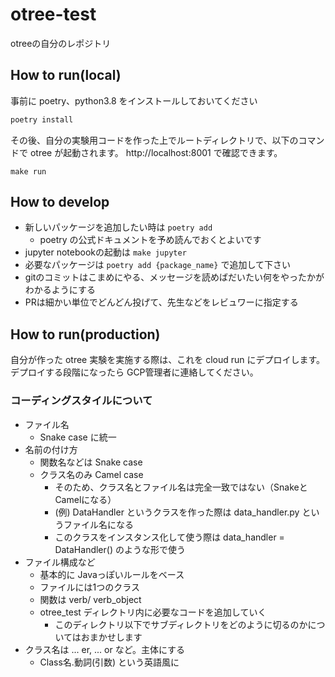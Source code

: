 # otree-test

otreeの自分のレポジトリ

## How to run(local)

事前に poetry、python3.8 をインストールしておいてください

```bash
poetry install
```

その後、自分の実験用コードを作った上でルートディレクトリで、以下のコマンドで otree が起動されます。 http://localhost:8001 で確認できます。

```
make run
```


## How to develop

- 新しいパッケージを追加したい時は `poetry add`
  - poetry の公式ドキュメントを予め読んでおくとよいです
- jupyter notebookの起動は `make jupyter`
- 必要なパッケージは `poetry add {package_name}` で追加して下さい
- gitのコミットはこまめにやる、メッセージを読めばだいたい何をやったかがわかるようにする
- PRは細かい単位でどんどん投げて、先生などをレビュワーに指定する


## How to run(production)

自分が作った otree 実験を実施する際は、これを cloud run にデプロイします。
デプロイする段階になったら GCP管理者に連絡してください。



### コーディングスタイルについて

- ファイル名
  - Snake case に統一
- 名前の付け方
  - 関数名などは Snake case
  - クラス名のみ Camel case
    - そのため、クラス名とファイル名は完全一致ではない（SnakeとCamelになる）
    - (例) DataHandler というクラスを作った際は data_handler.py というファイル名になる
    - このクラスをインスタンス化して使う際は data_handler = DataHandler() のような形で使う
- ファイル構成など
  - 基本的に Javaっぽいルールをベース
  - ファイルには1つのクラス
  - 関数は verb/ verb_object
  - otree_test ディレクトリ内に必要なコードを追加していく
    - このディレクトリ以下でサブディレクトリをどのように切るのかについてはおまかせします
- クラス名は ... er, ... or など。主体にする
  - Class名.動詞(引数) という英語風に
